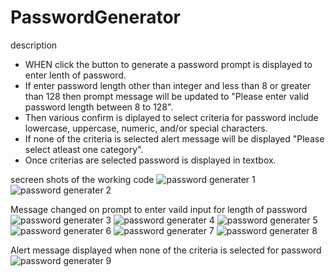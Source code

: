 # PasswordGenerator
description
- WHEN click the button to generate a password prompt is displayed to enter lenth of password.
- If enter password length other than integer and less than 8 or greater than 128 then prompt message will be updated to "Please enter valid password length between 8 to 128".
- Then various confirm is diplayed to select criteria for password include lowercase, uppercase, numeric, and/or special characters.
- If none of the criteria is selected alert message will be displayed "Please select atleast one category".
- Once criterias are selected password is displayed in textbox.

secreen shots of the working code
![password generater 1](https://github.com/mrunmaigadbail/PasswordGenerator/assets/141286475/546c2b40-f823-4d24-8bef-54605aa578ac)
![password generater 2](https://github.com/mrunmaigadbail/PasswordGenerator/assets/141286475/f5e56881-ad65-4424-95f6-74861f678644)


Message changed on prompt to enter vaild input for length of password
![password generater 3](https://github.com/mrunmaigadbail/PasswordGenerator/assets/141286475/65376822-752c-4dd8-9ff3-8f5d2e87d879)
![password generater 4](https://github.com/mrunmaigadbail/PasswordGenerator/assets/141286475/f41b7592-b7c6-469f-9473-b2026205f64c)
![password generater 5](https://github.com/mrunmaigadbail/PasswordGenerator/assets/141286475/1c43090e-98d8-4cb9-bf4f-0c8f5d4066a2)
![password generater 6](https://github.com/mrunmaigadbail/PasswordGenerator/assets/141286475/55b5253b-abea-4b96-8d04-fbb075a25942)
![password generater 7](https://github.com/mrunmaigadbail/PasswordGenerator/assets/141286475/16434ffb-e9d1-4356-b329-584cae0ad1b4)
![password generater 8](https://github.com/mrunmaigadbail/PasswordGenerator/assets/141286475/17cb2575-5be1-4537-b462-025fa67d3c4a)


Alert message displayed when none of the criteria is selected for password
![password generater 9](https://github.com/mrunmaigadbail/PasswordGenerator/assets/141286475/c3dfb197-77f9-4442-8678-a873f427281e)






